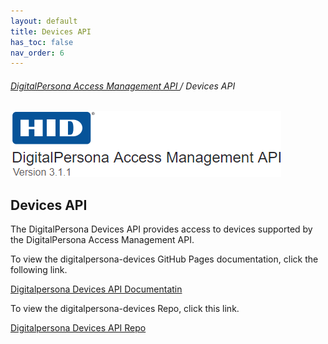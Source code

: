 ```yaml
---
layout: default
title: Devices API
has_toc: false
nav_order: 6  
---
```


###### [DigitalPersona Access Management API ](https://lenhodgeman.github.io/digitalpersona-access-management-api/)/ Devices API  

![](assets/HID-logo.png)  

## Devices API  

The DigitalPersona Devices API provides access to devices supported by the DigitalPersona Access Management API.

To view the digitalpersona-devices GitHub Pages documentation, click the following link.

[Digitalpersona Devices API Documentatin](https://lenhodgeman.github.io/digitalpersona-devices/)

To view the digitalpersona-devices Repo, click this link.

[Digitalpersona Devices API Repo](https://github.com/LenHodgeman/digitalpersona-devices/)
